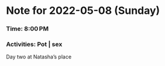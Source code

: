# Note for 2022-05-08 (Sunday)
### Time: 8:00 PM
### Activities: Pot | sex

Day two at Natasha’s place
